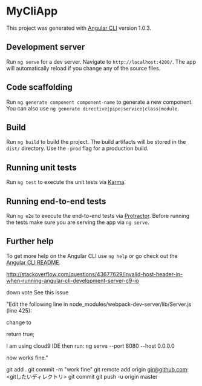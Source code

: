 # MyCliApp

This project was generated with [Angular CLI](https://github.com/angular/angular-cli) version 1.0.3.

## Development server

Run `ng serve` for a dev server. Navigate to `http://localhost:4200/`. The app will automatically reload if you change any of the source files.

## Code scaffolding

Run `ng generate component component-name` to generate a new component. You can also use `ng generate directive|pipe|service|class|module`.

## Build

Run `ng build` to build the project. The build artifacts will be stored in the `dist/` directory. Use the `-prod` flag for a production build.

## Running unit tests

Run `ng test` to execute the unit tests via [Karma](https://karma-runner.github.io).

## Running end-to-end tests

Run `ng e2e` to execute the end-to-end tests via [Protractor](http://www.protractortest.org/).
Before running the tests make sure you are serving the app via `ng serve`.

## Further help

To get more help on the Angular CLI use `ng help` or go check out the [Angular CLI README](https://github.com/angular/angular-cli/blob/master/README.md).


http://stackoverflow.com/questions/43677629/invalid-host-header-in-when-running-angular-cli-development-server-c9-io



down vote
See this issue

"Edit the following line in node_modules/webpack-dev-server/lib/Server.js (line 425):

change to

return true;

I am using cloud9 IDE then run: ng serve --port 8080 --host 0.0.0.0

now works fine."


git add .
git commit -m "work fine"
git remote add origin gir@github.com:<gitしたいディレクトリ>
git commit
git push -u origin master